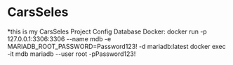 # CarsSeles
*this is my CarsSeles Project
Config Database Docker: 
docker run -p 127.0.0.1:3306:3306  --name mdb -e MARIADB_ROOT_PASSWORD=Password123! -d mariadb:latest
docker exec -it mdb mariadb --user root -pPassword123!
